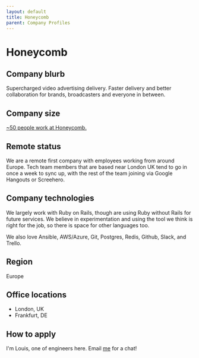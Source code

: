 ```yaml
---
layout: default
title: Honeycomb
parent: Company Profiles
---
```


# Honeycomb

## Company blurb

Supercharged video advertising delivery. Faster delivery and better
collaboration for brands, broadcasters and everyone in between.

## Company size

[~50 people work at Honeycomb.](https://honeycomb.tv/)

## Remote status

We are a remote first company with employees working from around Europe.
Tech team members that are based near London UK tend to go in once a week to
sync up, with the rest of the team joining via Google Hangouts or Screehero.

## Company technologies

We largely work with Ruby on Rails, though are using Ruby without Rails for
future services. We believe in experimentation and using the tool we think is
right for the job, so there is space for other languages too.

We also love Ansible, AWS/Azure, Git, Postgres, Redis, Github, Slack, and Trello.

## Region

Europe

## Office locations

* London, UK
* Frankfurt, DE

## How to apply

I'm Louis, one of engineers here. Email [me](mailto:louis.pilfold@honeycomb.tv) for a chat!
